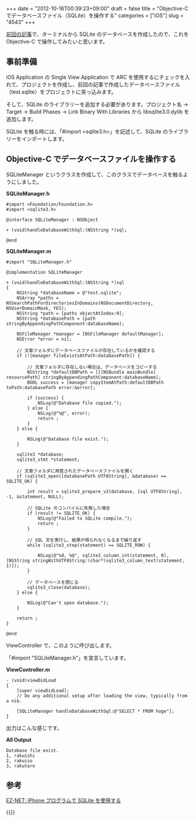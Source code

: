 +++
date = "2012-10-16T00:39:23+09:00"
draft = false
title = "Objective-C でデータベースファイル（SQLite）を操作する"
categories = ["iOS"]
slug = "4543"
+++

[前回の記事](http://rakuishi.com/sqlite/4535/)で、ターミナルから SQLite のデータベースを作成したので、これを Objective-C で操作してみたいと思います。

## 事前準備

iOS Application の Single View Application で ARC を使用するにチェックを入れて、プロジェクトを作成し、前回の記事で作成したデータベースファイル（test.sqlite）をプロジェクトに突っ込みます。

そして、SQLite のライブラリーを追加する必要があります。プロジェクト名 → Target → Build Phases → Link Binary With Libraries から libsqlite3.0.dylib を追加します。

SQLite を触る時には、「#import &lt;sqlite3.h>」を記述して、SQLite のライブラリーをインポートします。

## Objective-C でデータベースファイルを操作する

SQLiteManager というクラスを作成して、このクラスでデータベースを触るようにしました。

**SQLiteManager.h**

```
#import <Foundation/Foundation.h>
#import <sqlite3.h>

@interface SQLiteManager : NSObject

+ (void)handleDatabaseWithSql:(NSString *)sql;

@end
```

**SQLiteManager.m**

```
#import "SQLiteManager.h"

@implementation SQLiteManager

+ (void)handleDatabaseWithSql:(NSString *)sql
{
    NSString *databaseName = @"test.sqlite";
    NSArray *paths = NSSearchPathForDirectoriesInDomains(NSDocumentDirectory, NSUserDomainMask, YES);
    NSString *path = [paths objectAtIndex:0];
    NSString *databasePath = [path stringByAppendingPathComponent:databaseName];
    
    NSFileManager *manager = [NSFileManager defaultManager];
    NSError *error = nil;
    
    // 文章フォルダにデータベースファイルが存在しているかを確認する
    if (![manager fileExistsAtPath:databasePath]) {
        
        // 文章フォルダに存在しない場合は、データベースをコピーする
        NSString *defaultDBPath = [[[NSBundle mainBundle] resourcePath] stringByAppendingPathComponent:databaseName];
        BOOL success = [manager copyItemAtPath:defaultDBPath toPath:databasePath error:&error];
        
        if (success) {
            NSLog(@"Database file copied.");
        } else {
            NSLog(@"%@", error);
            return ;
        }
    } else {
        
        NSLog(@"Database file exist.");
    }
    
    sqlite3 *database;
    sqlite3_stmt *statement;
    
    // 文章フォルダに用意されたデータベースファイルを開く
    if (sqlite3_open([databasePath UTF8String], &database) == SQLITE_OK) {
        
        int result = sqlite3_prepare_v2(database, [sql UTF8String], -1, &statement, NULL);
        
        // SQLite のコンパイルに失敗した場合
        if (result != SQLITE_OK) {
            NSLog(@"Failed to SQLite compile.");
            return ;
        }
        
        // SQL 文を実行し、結果が得られなくなるまで繰り返す
        while (sqlite3_step(statement) == SQLITE_ROW) {

            NSLog(@"%d, %@", sqlite3_column_int(statement, 0),[NSString stringWithUTF8String:(char*)sqlite3_column_text(statement, 1)]);
        }
        
        // データベースを閉じる
        sqlite3_close(database);
    } else {
        
        NSLog(@"Can't open database.");
    }
    
    return ;
}

@end
```

ViewController で、このように呼び出します。

「#import "SQLiteManager.h"」を宣言しています。

**ViewController.m**

```
- (void)viewDidLoad
{
    [super viewDidLoad];
    // Do any additional setup after loading the view, typically from a nib.
    
    [SQLiteManager handleDatabaseWithSql:@"SELECT * FROM hoge"];
}
```

出力はこんな感じです。

**All Output**

```
Database file exist.
1, rakuishi
2, rakuiso
3, rakutaro
```

## 参考

[EZ-NET: iPhone プログラムで SQLite を使用する](http://program.station.ez-net.jp/special/iphone/db/sqlite.asp)

{{<amazon id="4797354739" title="新標準SQLite (オープンソースRDBMSシリーズ)" src="http://ecx.images-amazon.com/images/I/51w28k89iJL._SL160_.jpg">}}
